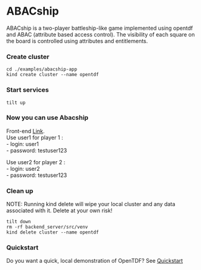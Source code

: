 # ABACship
ABACship is a two-player battleship-like game implemented using opentdf and ABAC (attribute based access control). The visibility of each square on the board is controlled using attributes and entitlements. 

### Create cluster

```
cd ./examples/abacship-app
kind create cluster --name opentdf
```

### Start services

```
tilt up
```

### Now you can use Abacship
Front-end [Link](http://localhost:65432/abacship/).
</br>
Use user1 for player 1 :
    </br>- login: user1
    </br>- password: testuser123

Use user2 for player 2 :
    </br>- login: user2
    </br>- password: testuser123


### Clean up

NOTE: Running kind delete will wipe your local cluster and any data associated with it. Delete at your own risk!

```shell
tilt down
rm -rf backend_server/src/venv
kind delete cluster --name opentdf
```

### Quickstart
Do you want a quick, local demonstration of OpenTDF? See [Quickstart](../../quickstart)